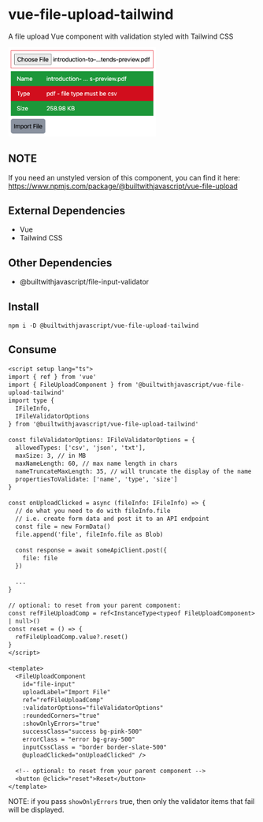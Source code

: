 # vue-file-upload-tailwind
A file upload Vue component with validation styled with Tailwind CSS

<img src="readme-files/vue-screenshot.png" alt="Vue Screenshot" style="width:300px;"/>

## NOTE
If you need an unstyled version of this component, you can find it here:
https://www.npmjs.com/package/@builtwithjavascript/vue-file-upload


## External Dependencies
- Vue
- Tailwind CSS

## Other Dependencies
- @builtwithjavascript/file-input-validator

## Install
```
npm i -D @builtwithjavascript/vue-file-upload-tailwind
```

## Consume
```
<script setup lang="ts">
import { ref } from 'vue'
import { FileUploadComponent } from '@builtwithjavascript/vue-file-upload-tailwind' 
import type { 
  IFileInfo,
  IFileValidatorOptions
} from '@builtwithjavascript/vue-file-upload-tailwind' 

const fileValidatorOptions: IFileValidatorOptions = {
  allowedTypes: ['csv', 'json', 'txt'],
  maxSize: 3, // in MB
  maxNameLength: 60, // max name length in chars
  nameTruncateMaxLength: 35, // will truncate the display of the name
  propertiesToValidate: ['name', 'type', 'size']
}

const onUploadClicked = async (fileInfo: IFileInfo) => {
  // do what you need to do with fileInfo.file
  // i.e. create form data and post it to an API endpoint
  const file = new FormData()
  file.append('file', fileInfo.file as Blob)

  const response = await someApiClient.post({
    file: file
  })

  ...
}

// optional: to reset from your parent component:
const refFileUploadComp = ref<InstanceType<typeof FileUploadComponent> | null>()
const reset = () => {
  refFileUploadComp.value?.reset()
}
</script>

<template>
  <FileUploadComponent 
    id="file-input" 
    uploadLabel="Import File"
    ref="refFileUploadComp"
    :validatorOptions="fileValidatorOptions"
    :roundedCorners="true"
    :showOnlyErrors="true"
    successClass="success bg-pink-500"
    errorClass = "error bg-gray-500"
    inputCssClass = "border border-slate-500"
    @uploadClicked="onUploadClicked" />

  <!-- optional: to reset from your parent component -->
  <button @click="reset">Reset</button>
</template>
```

NOTE: if you pass `showOnlyErrors` true, then only the validator items that fail will be displayed.

